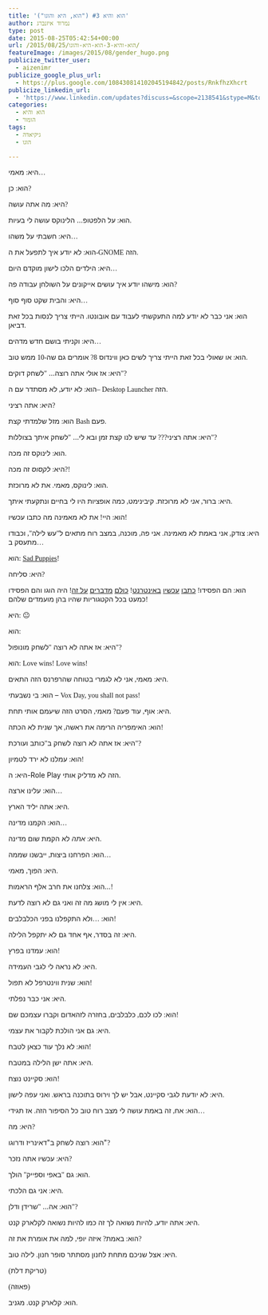 ```yaml
---
title: 'הוא והיא #3 ("הוא, היא והוגו")'
author: נמרוד איזנברג
type: post
date: 2015-08-25T05:42:54+00:00
url: /2015/08/25/הוא-והיא-3-הוא-היא-והוגו/
featureImage: /images/2015/08/gender_hugo.png
publicize_twitter_user:
  - aizenimr
publicize_google_plus_url:
  - https://plus.google.com/108430814102045194842/posts/RnkfhzXhcrt
publicize_linkedin_url:
  - 'https://www.linkedin.com/updates?discuss=&scope=2138541&stype=M&topic=6041816829486260224&type=U&a=NTv-'
categories:
  - הוא והיא
  - הומור
tags:
  - גיקיאדה
  - הוגו

---
```

<span lang="he-IL">היא</span><span style="font-family:'Liberation Serif', serif;"><span lang="en-US">: </span></span><span lang="he-IL">מאמי</span><span style="font-family:'Liberation Serif', serif;"><span lang="en-US">&#8230;</span></span>

<span lang="he-IL">הוא</span><span style="font-family:'Liberation Serif', serif;"><span lang="en-US">: </span></span><span lang="he-IL">כן</span><span style="font-family:'Liberation Serif', serif;"><span lang="en-US">?</span></span>

<span lang="he-IL">היא</span><span style="font-family:'Liberation Serif', serif;"><span lang="en-US">: </span></span><span lang="he-IL">מה אתה עושה</span><span style="font-family:'Liberation Serif', serif;"><span lang="en-US">?</span></span>

<span lang="he-IL">הוא</span><span style="font-family:'Liberation Serif', serif;"><span lang="en-US">: </span></span><span lang="he-IL">על הלפטופ… הלינוקס עושה לי בעיות</span><span style="font-family:'Liberation Serif', serif;"><span lang="en-US">.</span></span>

<span lang="he-IL">היא</span><span style="font-family:'Liberation Serif', serif;"><span lang="en-US">: </span></span><span lang="he-IL">חשבתי על משהו</span><span style="font-family:'Liberation Serif', serif;"><span lang="en-US">&#8230;</span></span>

<span lang="he-IL">הוא</span><span style="font-family:'Liberation Serif', serif;"><span lang="en-US">: </span></span><span lang="he-IL">לא יודע איך לתפעל את ה</span><span style="font-family:'Liberation Serif', serif;"><span lang="en-US">-GNOME </span></span><span lang="he-IL">הזה</span><span style="font-family:'Liberation Serif', serif;"><span lang="en-US">.</span></span>

<span lang="he-IL">היא</span><span style="font-family:'Liberation Serif', serif;"><span lang="en-US">: </span></span><span lang="he-IL">הילדים הלכו לישון מוקדם היום</span><span style="font-family:'Liberation Serif', serif;"><span lang="en-US">&#8230;</span></span>

<span lang="he-IL">הוא</span><span style="font-family:'Liberation Serif', serif;"><span lang="en-US">: </span></span><span lang="he-IL">מישהו יודע איך עושים אייקונים על השולחן עבודה פה</span><span style="font-family:'Liberation Serif', serif;"><span lang="en-US">?</span></span>

<span lang="he-IL">היא</span><span style="font-family:'Liberation Serif', serif;"><span lang="en-US">: </span></span><span lang="he-IL">והבית שקט סוף סוף</span><span style="font-family:'Liberation Serif', serif;"><span lang="en-US">&#8230;</span></span>

<span lang="he-IL">הוא</span><span style="font-family:'Liberation Serif', serif;"><span lang="en-US">: </span></span><span lang="he-IL">אני כבר לא יודע למה התעקשתי לעבוד עם אובונטו</span><span style="font-family:'Liberation Serif', serif;"><span lang="en-US">. </span></span><span lang="he-IL">הייתי צריך לנסות בכל זאת דביאן</span><span style="font-family:'Liberation Serif', serif;"><span lang="en-US">.</span></span>

<span lang="he-IL">היא</span><span style="font-family:'Liberation Serif', serif;"><span lang="en-US">: </span></span><span lang="he-IL">וקניתי בושם חדש מדהים</span><span style="font-family:'Liberation Serif', serif;"><span lang="en-US">&#8230;</span></span>

<span lang="he-IL">הוא</span><span style="font-family:'Liberation Serif', serif;"><span lang="en-US">: </span></span><span lang="he-IL">או שאולי בכל זאת הייתי צריך לשים כאן ווינדוס </span><span style="font-family:'Liberation Serif', serif;"><span lang="en-US">8? </span></span><span lang="he-IL">אומרים גם שה</span><span style="font-family:'Liberation Serif', serif;"><span lang="en-US">-10 </span></span><span lang="he-IL">ממש טוב</span><span style="font-family:'Liberation Serif', serif;"><span lang="en-US">.</span></span>

<span lang="he-IL">היא</span><span style="font-family:'Liberation Serif', serif;"><span lang="en-US">: </span></span><span lang="he-IL">אז אולי אתה רוצה… </span><span style="font-family:'Liberation Serif', serif;"><span lang="en-US">"</span></span><span lang="he-IL">לשחק דוקים</span><span style="font-family:'Liberation Serif', serif;"><span lang="en-US">"?</span></span>

<span lang="he-IL">הוא</span><span style="font-family:'Liberation Serif', serif;"><span lang="en-US">: </span></span><span lang="he-IL">לא יודע</span><span style="font-family:'Liberation Serif', serif;"><span lang="en-US">, </span></span><span lang="he-IL">לא מסתדר עם ה</span><span style="font-family:'Liberation Serif', serif;"><span lang="en-US">&#8211; Desktop Launcher </span></span><span lang="he-IL">הזה</span><span style="font-family:'Liberation Serif', serif;"><span lang="en-US">.</span></span>

<span lang="he-IL">היא</span><span style="font-family:'Liberation Serif', serif;"><span lang="en-US">: </span></span><span lang="he-IL">אתה רציני</span><span style="font-family:'Liberation Serif', serif;"><span lang="en-US">?</span></span>

<span lang="he-IL">הוא</span><span style="font-family:'Liberation Serif', serif;"><span lang="en-US">: </span></span><span lang="he-IL">מזל שלמדתי קצת </span><span style="font-family:'Liberation Serif', serif;"><span lang="en-US">Bash </span></span><span lang="he-IL">פעם</span><span style="font-family:'Liberation Serif', serif;"><span lang="en-US">.</span></span>

<span lang="he-IL">היא</span><span style="font-family:'Liberation Serif', serif;"><span lang="en-US">: </span></span><span lang="he-IL">אתה רציני</span><span style="font-family:'Liberation Serif', serif;"><span lang="en-US">??? </span></span><span lang="he-IL">עד שיש לנו קצת זמן ובא לי… </span><span style="font-family:'Liberation Serif', serif;"><span lang="en-US">"</span></span><span lang="he-IL">לשחק איתך בצוללות</span><span style="font-family:'Liberation Serif', serif;"><span lang="en-US">"?</span></span>

<span lang="he-IL">הוא</span><span style="font-family:'Liberation Serif', serif;"><span lang="en-US">: </span></span><span lang="he-IL">לינוקס זה מכה</span><span style="font-family:'Liberation Serif', serif;"><span lang="en-US">.</span></span>

<span lang="he-IL">היא</span><span style="font-family:'Liberation Serif', serif;"><span lang="en-US">: </span></span><span lang="he-IL"><i>לקסוס</i> זה מכה</span><span style="font-family:'Liberation Serif', serif;"><span lang="en-US">?!</span></span>

<span lang="he-IL">הוא</span><span style="font-family:'Liberation Serif', serif;"><span lang="en-US">: </span></span><span lang="he-IL">לינוקס</span><span style="font-family:'Liberation Serif', serif;"><span lang="en-US">, </span></span><span lang="he-IL">מאמי</span><span style="font-family:'Liberation Serif', serif;"><span lang="en-US">. </span></span><span lang="he-IL">את לא מרוכזת</span><span style="font-family:'Liberation Serif', serif;"><span lang="en-US">.</span></span>

<span lang="he-IL">היא</span><span style="font-family:'Liberation Serif', serif;"><span lang="en-US">: </span></span><span lang="he-IL">ברור</span><span style="font-family:'Liberation Serif', serif;"><span lang="en-US">, </span></span><span lang="he-IL"><i>אני</i> לא מרוכזת</span><span style="font-family:'Liberation Serif', serif;"><span lang="en-US">. </span></span><span lang="he-IL">קיבינימט</span><span style="font-family:'Liberation Serif', serif;"><span lang="en-US">, </span></span><span lang="he-IL">כמה אופציות היו לי בחיים ונתקעתי איתך</span><span style="font-family:'Liberation Serif', serif;"><span lang="en-US">.</span></span>

<span lang="he-IL">הוא</span><span style="font-family:'Liberation Serif', serif;"><span lang="en-US">: </span></span><span lang="he-IL">היי</span><span style="font-family:'Liberation Serif', serif;"><span lang="en-US">! </span></span><span lang="he-IL">את לא מאמינה מה כתבו עכשיו</span><span style="font-family:'Liberation Serif', serif;"><span lang="en-US">!</span></span>

<span lang="he-IL">היא</span><span style="font-family:'Liberation Serif', serif;"><span lang="en-US">: </span></span><span lang="he-IL">צודק</span><span style="font-family:'Liberation Serif', serif;"><span lang="en-US">, </span></span><span lang="he-IL">אני באמת לא מאמינה</span><span style="font-family:'Liberation Serif', serif;"><span lang="en-US">. </span></span><span lang="he-IL">אני פה</span><span style="font-family:'Liberation Serif', serif;"><span lang="en-US">, </span></span><span lang="he-IL">מוכנה</span><span style="font-family:'Liberation Serif', serif;"><span lang="en-US">, </span></span><span lang="he-IL">במצב רוח מתאים ל</span><span style="font-family:'Liberation Serif', serif;"><span lang="en-US">"</span></span><span lang="he-IL">עש לילה</span><span style="font-family:'Liberation Serif', serif;"><span lang="en-US">", </span></span><span lang="he-IL">וכבודו מתעסק ב</span><span style="font-family:'Liberation Serif', serif;"><span lang="en-US">&#8230;</span></span>

<span lang="he-IL">הוא</span><span style="font-family:'Liberation Serif', serif;"><span lang="en-US">: <a href="http://boingboing.net/2015/08/23/sad-puppies-rabid-puppies-los.html" target="_blank" rel="noopener noreferrer">Sad Puppies</a>!</span></span>

<span lang="he-IL">היא</span><span style="font-family:'Liberation Serif', serif;"><span lang="en-US">: </span></span><span lang="he-IL">סליחה</span><span style="font-family:'Liberation Serif', serif;"><span lang="en-US">?</span></span>

<span lang="he-IL">הוא</span><span style="font-family:'Liberation Serif', serif;"><span lang="en-US">: </span></span><span lang="he-IL">הם הפסידו</span><span style="font-family:'Liberation Serif', serif;"><span lang="en-US">! </span></span><span lang="he-IL"><a href="http://www.neiman.co.il/2015/08/10781" target="_blank" rel="noopener noreferrer">כתבו</a> <a href="http://e.walla.co.il/item/2884129" target="_blank" rel="noopener noreferrer">עכשיו</a> <a href="http://my2centssf.blogspot.co.il/2015/08/blog-post_23.html" target="_blank" rel="noopener noreferrer">באינטרנט</a></span><span lang="en-US"><span style="font-family:'Liberation Serif', serif;">! </span><a href="http://www.latimes.com/books/jacketcopy/la-et-jc-no-love-for-sad-puppies-hugo-awards-20150824-story.html" target="_blank" rel="noopener noreferrer">כולם</a> <a href="http://www.theguardian.com/books/booksblog/2015/aug/24/diversity-wins-as-the-sad-puppies-lose-at-the-hugo-awards" target="_blank" rel="noopener noreferrer">מדברים</a> <a href="http://www.wired.com/2015/08/won-science-fictions-hugo-awards-matters/" target="_blank" rel="noopener noreferrer">על זה</a></span><span style="font-family:'Liberation Serif', serif;"><span lang="en-US">! </span></span><span lang="he-IL">היה הוגו והם הפסידו כמעט בכל הקטגוריות שהיו בהן מועמדים שלהם</span><span style="font-family:'Liberation Serif', serif;"><span lang="en-US">!</span></span>

<span lang="he-IL">היא</span><span style="font-family:'Liberation Serif', serif;"><span lang="en-US">: 😐</span></span>

<span lang="he-IL">הוא</span><span style="font-family:'Liberation Serif', serif;"><span lang="en-US">: 🙂</span></span>

<span lang="he-IL">היא</span><span style="font-family:'Liberation Serif', serif;"><span lang="en-US">: </span></span><span lang="he-IL">אז אתה לא רוצה </span><span style="font-family:'Liberation Serif', serif;"><span lang="en-US">"</span></span><span lang="he-IL">לשחק מונופול</span><span style="font-family:'Liberation Serif', serif;"><span lang="en-US">"?</span></span>

<span lang="he-IL">הוא</span><span style="font-family:'Liberation Serif', serif;"><span lang="en-US">: Love wins! Love wins!</span></span>

<span lang="he-IL">היא</span><span style="font-family:'Liberation Serif', serif;"><span lang="en-US">: </span></span><span lang="he-IL">מאמי</span><span style="font-family:'Liberation Serif', serif;"><span lang="en-US">, </span></span><span lang="he-IL">אני לא לגמרי בטוחה שהרפרנס הזה התאים</span><span style="font-family:'Liberation Serif', serif;"><span lang="en-US">.</span></span>

<span lang="he-IL">הוא</span><span style="font-family:'Liberation Serif', serif;"><span lang="en-US">: </span></span><span lang="he-IL">בי נשבעתי – </span><span style="font-family:'Liberation Serif', serif;"><span lang="en-US">Vox Day, you shall not pass!</span></span>

<span lang="he-IL">היא</span><span style="font-family:'Liberation Serif', serif;"><span lang="en-US">: </span></span><span lang="he-IL">אוף</span><span style="font-family:'Liberation Serif', serif;"><span lang="en-US">, </span></span><span lang="he-IL">עוד פעם</span><span style="font-family:'Liberation Serif', serif;"><span lang="en-US">? </span></span><span lang="he-IL">מאמי</span><span style="font-family:'Liberation Serif', serif;"><span lang="en-US">, </span></span><span lang="he-IL">הסרט הזה שיעמם אותי תחת</span><span style="font-family:'Liberation Serif', serif;"><span lang="en-US">.</span></span>

<span lang="he-IL">הוא</span><span style="font-family:'Liberation Serif', serif;"><span lang="en-US">: </span></span><span lang="he-IL">האימפריה הרימה את ראשה</span><span style="font-family:'Liberation Serif', serif;"><span lang="en-US">, </span></span><span lang="he-IL">אך שנית לא הכתה</span><span style="font-family:'Liberation Serif', serif;"><span lang="en-US">!</span></span>

<span lang="he-IL">היא</span><span style="font-family:'Liberation Serif', serif;"><span lang="en-US">: </span></span><span lang="he-IL">אז אתה לא רוצה לשחק ב</span><span style="font-family:'Liberation Serif', serif;"><span lang="en-US">"</span></span><span lang="he-IL">כותב ועורכת</span><span style="font-family:'Liberation Serif', serif;"><span lang="en-US">"?</span></span>

<span lang="he-IL">הוא</span><span style="font-family:'Liberation Serif', serif;"><span lang="en-US">: </span></span><span lang="he-IL">עמלנו לא ירד לטמיון</span><span style="font-family:'Liberation Serif', serif;"><span lang="en-US">!</span></span>

היא: ה-Role Play הזה לא מדליק אותי.

<span lang="he-IL">הוא: עלינו ארצה</span><span style="font-family:'Liberation Serif', serif;"><span lang="en-US">&#8230;</span></span>

<span lang="he-IL">היא</span><span style="font-family:'Liberation Serif', serif;"><span lang="en-US">: </span></span><span lang="he-IL">אתה יליד הארץ</span><span style="font-family:'Liberation Serif', serif;"><span lang="en-US">.</span></span>

<span lang="he-IL">הוא</span><span style="font-family:'Liberation Serif', serif;"><span lang="en-US">: </span></span><span lang="he-IL">הקמנו מדינה</span><span style="font-family:'Liberation Serif', serif;"><span lang="en-US">&#8230;</span></span>

<span lang="he-IL">היא</span><span style="font-family:'Liberation Serif', serif;"><span lang="en-US">: </span></span><span lang="he-IL"><em>אתה</em> לא הקמת שום מדינה</span><span style="font-family:'Liberation Serif', serif;"><span lang="en-US">.</span></span>

<span lang="he-IL">הוא</span><span style="font-family:'Liberation Serif', serif;"><span lang="en-US">: </span></span><span lang="he-IL">הפרחנו ביצות</span><span style="font-family:'Liberation Serif', serif;"><span lang="en-US">, </span></span><span lang="he-IL">ייבשנו שממה</span><span style="font-family:'Liberation Serif', serif;"><span lang="en-US">&#8230;</span></span>

<span lang="he-IL">היא</span><span style="font-family:'Liberation Serif', serif;"><span lang="en-US">: </span></span><span lang="he-IL">הפוך</span><span style="font-family:'Liberation Serif', serif;"><span lang="en-US">, </span></span><span lang="he-IL">מאמי</span><span style="font-family:'Liberation Serif', serif;"><span lang="en-US">.</span></span>

<span lang="he-IL">הוא</span><span style="font-family:'Liberation Serif', serif;"><span lang="en-US">: </span></span><span lang="he-IL">צלחנו את חרב אלף הראמות…</span><span style="font-family:'Liberation Serif', serif;"><span lang="en-US">!</span></span>

<span lang="he-IL">היא</span><span style="font-family:'Liberation Serif', serif;"><span lang="en-US">: </span></span><span lang="he-IL">אין לי מושג מה זה ואני גם לא רוצה לדעת</span><span style="font-family:'Liberation Serif', serif;"><span lang="en-US">.</span></span>

<span lang="he-IL">הוא</span><span style="font-family:'Liberation Serif', serif;"><span lang="en-US">: …</span></span><span lang="he-IL">ולא התקפלנו בפני הכלבלבים</span><span style="font-family:'Liberation Serif', serif;"><span lang="en-US">!</span></span>

<span lang="he-IL">היא</span><span style="font-family:'Liberation Serif', serif;"><span lang="en-US">: </span></span><span lang="he-IL">זה בסדר</span><span style="font-family:'Liberation Serif', serif;"><span lang="en-US">, </span></span><span lang="he-IL">אף אחד גם לא יתקפל הלילה</span><span style="font-family:'Liberation Serif', serif;"><span lang="en-US">.</span></span>

<span lang="he-IL">הוא</span><span style="font-family:'Liberation Serif', serif;"><span lang="en-US">: </span></span><span lang="he-IL">עמדנו בפרץ</span><span style="font-family:'Liberation Serif', serif;"><span lang="en-US">!</span></span>

<span lang="he-IL">היא</span><span style="font-family:'Liberation Serif', serif;"><span lang="en-US">: </span></span><span lang="he-IL">לא נראה לי לגבי העמידה</span><span style="font-family:'Liberation Serif', serif;"><span lang="en-US">.</span></span>

<span lang="he-IL">הוא</span><span style="font-family:'Liberation Serif', serif;"><span lang="en-US">: </span></span><span lang="he-IL">שנית ווינטרפל לא תפול</span><span style="font-family:'Liberation Serif', serif;"><span lang="en-US">!</span></span>

<span lang="he-IL">היא</span><span style="font-family:'Liberation Serif', serif;"><span lang="en-US">: </span></span><span lang="he-IL">אני כבר נפלתי</span><span style="font-family:'Liberation Serif', serif;"><span lang="en-US">.</span></span>

<span lang="he-IL">הוא</span><span style="font-family:'Liberation Serif', serif;"><span lang="en-US">: </span></span><span lang="he-IL">לכו לכם</span><span style="font-family:'Liberation Serif', serif;"><span lang="en-US">, </span></span><span lang="he-IL">כלבלבים</span><span style="font-family:'Liberation Serif', serif;"><span lang="en-US">, </span></span><span lang="he-IL">בחזרה לזהאדום וקברו עצמכם שם</span><span style="font-family:'Liberation Serif', serif;"><span lang="en-US">!</span></span>

<span lang="he-IL">היא</span><span style="font-family:'Liberation Serif', serif;"><span lang="en-US">: </span></span><span lang="he-IL">גם אני הולכת לקבור את עצמי</span><span style="font-family:'Liberation Serif', serif;"><span lang="en-US">.</span></span>

<span lang="he-IL">הוא</span><span style="font-family:'Liberation Serif', serif;"><span lang="en-US">: </span></span><span lang="he-IL">לא נלך עוד כצאן לטבח</span><span style="font-family:'Liberation Serif', serif;"><span lang="en-US">!</span></span>

<span lang="he-IL">היא</span><span style="font-family:'Liberation Serif', serif;"><span lang="en-US">: </span></span><span lang="he-IL">אתה ישן הלילה במטבח</span><span style="font-family:'Liberation Serif', serif;"><span lang="en-US">.</span></span>

<span lang="he-IL">הוא</span><span style="font-family:'Liberation Serif', serif;"><span lang="en-US">: </span></span><span lang="he-IL">סקיינט נוצח</span><span style="font-family:'Liberation Serif', serif;"><span lang="en-US">!</span></span>

<span lang="he-IL">היא</span><span style="font-family:'Liberation Serif', serif;"><span lang="en-US">: </span></span><span lang="he-IL">לא יודעת לגבי סקיינט</span><span style="font-family:'Liberation Serif', serif;"><span lang="en-US">, </span></span><span lang="he-IL">אבל יש לך וירוס בתוכנה בראש</span><span style="font-family:'Liberation Serif', serif;"><span lang="en-US">. </span></span><span lang="he-IL">ואני עפה לישון</span><span style="font-family:'Liberation Serif', serif;"><span lang="en-US">.</span></span>

<span lang="he-IL">הוא</span><span style="font-family:'Liberation Serif', serif;"><span lang="en-US">: </span></span><span lang="he-IL">אח</span><span style="font-family:'Liberation Serif', serif;"><span lang="en-US">, </span></span><span lang="he-IL">זה באמת עושה לי מצב רוח טוב כל הסיפור הזה</span><span style="font-family:'Liberation Serif', serif;"><span lang="en-US">. </span></span><span lang="he-IL">אז תגידי</span><span style="font-family:'Liberation Serif', serif;"><span lang="en-US">&#8230;</span></span>

<span lang="he-IL">היא</span><span style="font-family:'Liberation Serif', serif;"><span lang="en-US">: </span></span><span lang="he-IL">מה</span><span style="font-family:'Liberation Serif', serif;"><span lang="en-US">?</span></span>

<a name=".D7.93.D7.90.D7.99.D7.A0.D7.A8.D7.99.D7.96_.D7.98.D7.90.D7.A8.D7.92.D7.90.D7.A8.D7.99.D7.99.D7.9F"></a> <span lang="he-IL">הוא</span><span style="font-family:'Liberation Serif', serif;"><span lang="en-US">: </span></span><span lang="he-IL">רוצה לשחק ב"דאינריז ודרוגו"</span><span style="font-family:'Liberation Serif', serif;"><span lang="en-US">?</span></span>

<span lang="he-IL">היא</span><span style="font-family:'Liberation Serif', serif;"><span lang="en-US">: </span></span><span lang="he-IL">עכשיו אתה נזכר</span><span style="font-family:'Liberation Serif', serif;"><span lang="en-US">?</span></span>

<span lang="he-IL">הוא</span><span style="font-family:'Liberation Serif', serif;"><span lang="en-US">: </span></span><span lang="he-IL">גם </span><span style="font-family:'Liberation Serif', serif;"><span lang="en-US">"</span></span><span lang="he-IL">באפי וספייק</span><span style="font-family:'Liberation Serif', serif;"><span lang="en-US">" </span></span><span lang="he-IL">הולך</span><span style="font-family:'Liberation Serif', serif;"><span lang="en-US">.</span></span>

<span lang="he-IL">היא</span><span style="font-family:'Liberation Serif', serif;"><span lang="en-US">: </span></span><span lang="he-IL">אני גם הלכתי</span><span style="font-family:'Liberation Serif', serif;"><span lang="en-US">.</span></span>

<span lang="he-IL">הוא</span><span style="font-family:'Liberation Serif', serif;"><span lang="en-US">: </span></span><span lang="he-IL">אה… </span><span style="font-family:'Liberation Serif', serif;"><span lang="en-US">"</span></span><span lang="he-IL">שרידן ודלן</span><span style="font-family:'Liberation Serif', serif;"><span lang="en-US">"?</span></span>

<span lang="he-IL">היא</span><span style="font-family:'Liberation Serif', serif;"><span lang="en-US">: </span></span><span lang="he-IL">אתה יודע</span><span style="font-family:'Liberation Serif', serif;"><span lang="en-US">, </span></span><span lang="he-IL">להיות נשואה לך זה כמו להיות נשואה לקלארק קנט</span><span style="font-family:'Liberation Serif', serif;"><span lang="en-US">.</span></span>

<span lang="he-IL">הוא</span><span style="font-family:'Liberation Serif', serif;"><span lang="en-US">: </span></span><span lang="he-IL">באמת</span><span style="font-family:'Liberation Serif', serif;"><span lang="en-US">? </span></span><span lang="he-IL">איזה יופי</span><span style="font-family:'Liberation Serif', serif;"><span lang="en-US">, </span></span><span lang="he-IL">למה את אומרת את זה</span><span style="font-family:'Liberation Serif', serif;"><span lang="en-US">?</span></span>

<span lang="he-IL">היא</span><span style="font-family:'Liberation Serif', serif;"><span lang="en-US">: </span></span><span lang="he-IL">אצל שניכם מתחת לחנון מסתתר סופר חנון</span><span style="font-family:'Liberation Serif', serif;"><span lang="en-US">. </span></span><span lang="he-IL">לילה טוב</span><span style="font-family:'Liberation Serif', serif;"><span lang="en-US">.</span></span>

<span style="font-family:'Liberation Serif', serif;"><span lang="en-US">(</span></span><span lang="he-IL">טריקת דלת</span><span style="font-family:'Liberation Serif', serif;"><span lang="en-US">)</span></span>

<span style="font-family:'Liberation Serif', serif;"><span lang="en-US">(</span></span><span lang="he-IL">פאוזה</span><span style="font-family:'Liberation Serif', serif;"><span lang="en-US">)</span></span>

<span lang="he-IL">הוא</span><span style="font-family:'Liberation Serif', serif;"><span lang="en-US">: </span></span><span lang="he-IL">קלארק קנט</span><span style="font-family:'Liberation Serif', serif;"><span lang="en-US">. </span></span><span lang="he-IL">מגניב</span><span style="font-family:'Liberation Serif', serif;"><span lang="en-US">.</span></span>